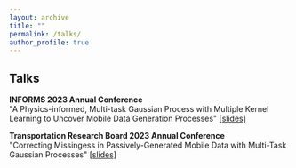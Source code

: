 ```yaml
---
layout: archive
title: ""
permalink: /talks/
author_profile: true
---
```


## Talks

**INFORMS 2023 Annual Conference**       
"A Physics-informed, Multi-task Gaussian Process with Multiple Kernel Learning to Uncover Mobile Data Generation Processes" [[slides]](https://ekinugurel.github.io/files/INFORMS_2023_clean.pdf)

**Transportation Research Board 2023 Annual Conference**  
"Correcting Missingess in Passively-Generated Mobile Data with Multi-Task Gaussian Processes" [[slides]](https://ekinugurel.github.io/files/2023_TRB_clean.pdf)

